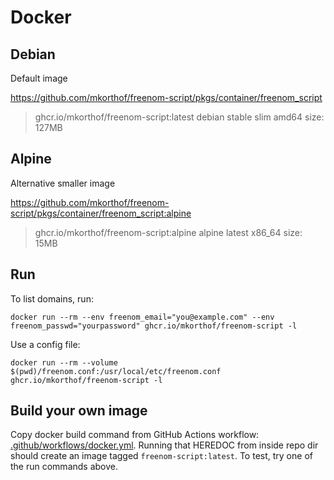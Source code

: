# Docker

## Debian

Default image

<https://github.com/mkorthof/freenom-script/pkgs/container/freenom_script>

> ghcr.io/mkorthof/freenom-script:latest
> debian stable slim amd64
> size: 127MB

## Alpine

Alternative smaller image

<https://github.com/mkorthof/freenom-script/pkgs/container/freenom_script:alpine>

> ghcr.io/mkorthof/freenom-script:alpine
> alpine latest x86_64
> size: 15MB

## Run

To list domains, run:

`docker run --rm --env freenom_email="you@example.com" --env freenom_passwd="yourpassword" ghcr.io/mkorthof/freenom-script -l`

Use a config file:

`docker run --rm --volume $(pwd)/freenom.conf:/usr/local/etc/freenom.conf ghcr.io/mkorthof/freenom-script -l`

## Build your own image

Copy docker build command from GitHub Actions workflow: [.github/workflows/docker.yml](https://github.com/mkorthof/freenom-script/blob/a4957766242a701971e7c4d43908a7687479de72/.github/workflows/docker.yml#L19). Running that HEREDOC from inside repo dir should create an image tagged `freenom-script:latest`. To test, try one of the run commands above.
